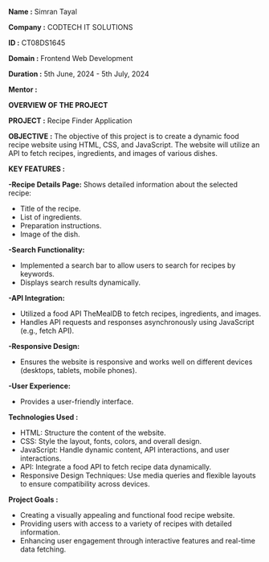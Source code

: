**Name :** Simran Tayal

**Company :** CODTECH IT SOLUTIONS

**ID :** CT08DS1645

**Domain :** Frontend Web Development

**Duration :** 5th June, 2024 - 5th July, 2024

**Mentor :** 

**OVERVIEW OF THE PROJECT**

**PROJECT :**
Recipe Finder Application

**OBJECTIVE :**
The objective of this project is to create  a dynamic food recipe website using HTML, CSS, and JavaScript. The website will utilize an API to fetch recipes, ingredients, and images of various dishes.

**KEY FEATURES :**

**-Recipe Details Page:**
Shows detailed information about the selected recipe:
* Title of the recipe.
* List of ingredients.
* Preparation instructions.
* Image of the dish.

**-Search Functionality:**
* Implemented a search bar to allow users to search for recipes by keywords.
* Displays search results dynamically.
  
**-API Integration:**
* Utilized a food API TheMealDB to fetch recipes, ingredients, and images.
* Handles API requests and responses asynchronously using JavaScript (e.g., fetch API).

**-Responsive Design:**
* Ensures the website is responsive and works well on different devices (desktops, tablets, mobile phones).

**-User Experience:**
* Provides a user-friendly interface.

**Technologies Used :**
* HTML: Structure the content of the website.
* CSS: Style the layout, fonts, colors, and overall design.
* JavaScript: Handle dynamic content, API interactions, and user interactions.
* API: Integrate a food API to fetch recipe data dynamically.
* Responsive Design Techniques: Use media queries and flexible layouts to ensure compatibility across devices.

**Project Goals :**
* Creating a visually appealing and functional food recipe website.
* Providing users with access to a variety of recipes with detailed information.
* Enhancing user engagement through interactive features and real-time data fetching.

